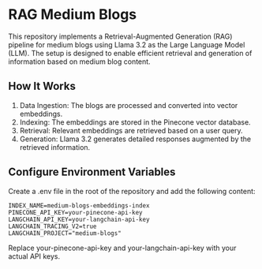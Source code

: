 # RAG Medium Blogs

This repository implements a Retrieval-Augmented Generation (RAG) pipeline for medium blogs using Llama 3.2 as the Large Language Model (LLM). The setup is designed to enable efficient retrieval and generation of information based on medium blog content.

## How It Works

1. Data Ingestion: The blogs are processed and converted into vector embeddings.
1. Indexing: The embeddings are stored in the Pinecone vector database.
1. Retrieval: Relevant embeddings are retrieved based on a user query.
1. Generation: Llama 3.2 generates detailed responses augmented by the retrieved information.

## Configure Environment Variables
Create a .env file in the root of the repository and add the following content:
``` 
INDEX_NAME=medium-blogs-embeddings-index
PINECONE_API_KEY=your-pinecone-api-key
LANGCHAIN_API_KEY=your-langchain-api-key
LANGCHAIN_TRACING_V2=true
LANGCHAIN_PROJECT="medium-blogs"
```
Replace your-pinecone-api-key and your-langchain-api-key with your actual API keys.
